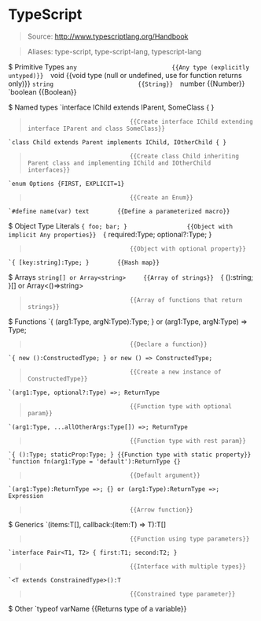 # TypeScript

> Source: http://www.typescriptlang.org/Handbook

> Aliases: type-script, type-script-lang, typescript-lang

$ Primitive Types
    `any                           {{Any type (explicitly untyped)}} 
    `void                          {{void type (null or undefined, use for function returns only)}} 
    `string                        {{String}} 
    `number                        {{Number}} 
    `boolean                       {{Boolean}} 

$ Named types
    `interface IChild extends IParent, SomeClass { }
>                                  {{Create interface IChild extending interface IParent and class SomeClass}} 
    `class Child extends Parent implements IChild, IOtherChild { }
>                                  {{Create class Child inheriting Parent class and implementing IChild and IOtherChild interfaces}} 
    `enum Options {FIRST, EXPLICIT=1}
>                                  {{Create an Enum}} 
    `#define name(var) text        {{Define a parameterized macro}} 

$ Object Type Literals
    `{ foo; bar; }                 {{Object with implicit Any properties}} 
    `{ required:Type; optional?:Type; }
>                                  {{Object with optional property}} 
    `{ [key:string]:Type; }        {{Hash map}} 

$ Arrays
    `string[] or Array<string>     {{Array of strings}} 
    `{ ():string; }[] or Array<()=>string>
>                                  {{Array of functions that return strings}} 

$ Functions
    `{ (arg1:Type, argN:Type):Type; } or (arg1:Type, argN:Type) => Type;
>                                  {{Declare a function}} 
    `{ new ():ConstructedType; } or new () => ConstructedType;
>                                  {{Create a new instance of ConstructedType}} 
    `(arg1:Type, optional?:Type) =>; ReturnType
>                                  {{Function type with optional param}} 
    `(arg1:Type, ...allOtherArgs:Type[]) =>; ReturnType
>                                  {{Function type with rest param}} 
    `{ ():Type; staticProp:Type; } {{Function type with static property}} 
    `function fn(arg1:Type = 'default'):ReturnType {}
>                                  {{Default argument}} 
    `(arg1:Type):ReturnType =>; {} or (arg1:Type):ReturnType =>; Expression
>                                  {{Arrow function}} 

$ Generics
    `<T>(items:T[], callback:(item:T) => T):T[]
>                                  {{Function using type parameters}} 
    `interface Pair<T1, T2> { first:T1; second:T2; }
>                                  {{Interface with multiple types}} 
    `<T extends ConstrainedType>():T
>                                  {{Constrained type parameter}} 

$ Other
    `typeof varName                {{Returns type of a variable}} 

